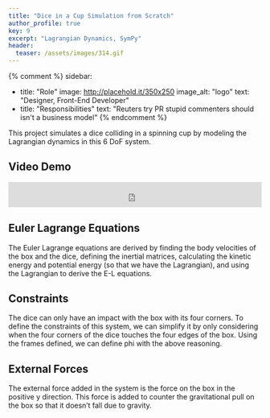 ```yaml
---
title: "Dice in a Cup Simulation from Scratch"
author_profile: true
key: 9
excerpt: "Lagrangian Dynamics, SymPy"
header:
  teaser: /assets/images/314.gif
---
```


{% comment %} 
sidebar:
  - title: "Role"
    image: http://placehold.it/350x250
    image_alt: "logo"
    text: "Designer, Front-End Developer"
  - title: "Responsibilities"
    text: "Reuters try PR stupid commenters should isn't a business model"
{% endcomment %} 

This project simulates a dice colliding in a spinning cup by modeling the Lagrangian dynamics in this 6 DoF system.

## Video Demo
<iframe
    width="100%"
    height="50px"
    src="https://www.youtube.com/embed/T6qRhCT54ms"
    frameborder="0"
    allow="autoplay; encrypted-media"
    allowfullscreen
>
</iframe>

## Euler Lagrange Equations
The Euler Lagrange equations are derived by finding the body velocities of the box and the dice, defining the inertial matrices, calculating the kinetic energy and potential energy (so that we have the Lagrangian), and using the Lagrangian to derive the E-L equations. 

## Constraints
The dice can only have an impact with the box with its four corners. To define the constraints of this system, we can simplify it by only considering when the four corners of the dice touches the four edges of the box. Using the frames defined, we can define phi with the above reasoning. 

## External Forces
The external force added in the system is the force on the box in the positive y direction. This force is added to counter the gravitational pull on the box so that it doesn’t fall due to gravity.